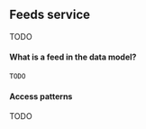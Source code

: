 ## Feeds service

TODO

#### What is a feed in the data model?

```
TODO
```

#### Access patterns

TODO